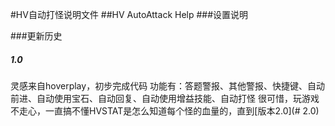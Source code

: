 #HV自动打怪说明文件
##HV AutoAttack Help
###设置说明




###更新历史



##### 1.0
灵感来自hoverplay，初步完成代码
功能有：答题警报、其他警报、快捷键、自动前进、自动使用宝石、自动回复、自动使用增益技能、自动打怪
很可惜，玩游戏不走心，一直搞不懂HVSTAT是怎么知道每个怪的血量的，直到[版本2.0](# 2.0)
